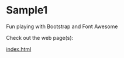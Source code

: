 # Sample1
Fun playing with Bootstrap and Font Awesome


Check out the web page(s):

[index.html](https://htmlpreview.github.io/?https://github.com/steventhon/Sample1/blob/master/index.html)
